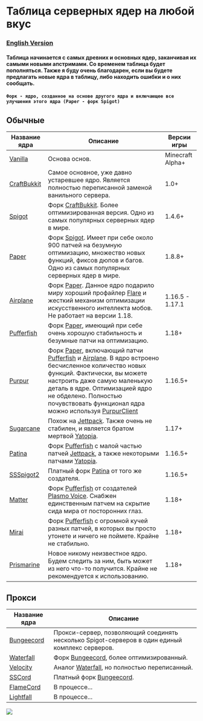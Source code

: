 # Таблица серверных ядер на любой вкус

### [English Version](https://github.com/bottleofench/minecraft-content-bestiary/blob/main/mods/server-software_en.md)

#### Таблица начинается с самых древних и основных ядер, заканчивая их самыми новыми апстримами. Со временем таблица будет пополняться. Также я буду очень благодарен, если вы будете предлагать новые ядра в таблицу, либо находить ошибки и о них сообщать.

#### `Форк - ядро, созданное на основе другого ядра и включающее все улучшения этого ядра (Paper - форк Spigot)`

## Обычные

| Название ядра | Описание | Версии игры |
| --- | --- | --- |
| [Vanilla](https://getbukkit.org/download/vanilla) | Основа основ. | Minecraft Alpha+ |
| [CraftBukkit](https://getbukkit.org/download/craftbukkit) | Самое основное, уже давно устаревшее ядро. Является полностью переписанной заменой ванильного сервера. | 1.0+ |
| [Spigot](https://getbukkit.org/download/spigot) | Форк [CraftBukkit](https://getbukkit.org/download/craftbukkit). Более оптимизированная версия. Одно из самых популярных серверных ядер в мире. | 1.4.6+ |
| [Paper](https://github.com/PaperMC/Paper) | Форк [Spigot](https://getbukkit.org/download/spigot). Имеет при себе около 900 патчей на безумную оптимизацию, множество новых функций, фиксов дюпов и багов. Одно из самых популярных серверных ядер в мире. | 1.8.8+ |
| [Airplane](https://airplane.gg) | Форк [Paper](https://github.com/PaperMC/Paper). Данное ядро подарило миру хороший профайлер [Flare](https://github.com/TECHNOVE/FlarePlugin) и жесткий механизм оптимизации искусственного интеллекта мобов. Не работает на версии 1.18. | 1.16.5 - 1.17.1 |
| [Pufferfish](https://github.com/pufferfish-gg/Pufferfish) | Форк [Paper](https://github.com/PaperMC/Paper), имеющий при себе очень хорошую стабильность и безумные патчи на оптимизацию. | 1.18+ |
| [Purpur](https://github.com/PurpurMC/Purpur) | Форк [Paper](https://github.com/PaperMC/Paper), включающий патчи [Pufferfish](https://github.com/pufferfish-gg/Pufferfish) и [Airplane](https://airplane.gg). В ядро встроено бесчисленное количество новых функций. Фактически, вы можете настроить даже самую маленькую деталь в ядре. Оптимизацией ядро не обделено. Полностью почувствовать функционал ядра можно используя [PurpurClient](https://modrinth.com/mod/purpurclient) | 1.16.5+ |
| [Sugarcane](https://github.com/SugarcaneMC/Sugarcane) | Похож на [Jettpack](https://gitlab.com/Titaniumtown/JettPack). Также очень не стабилен, и является братом мертвой [Yatopia](https://github.com/YatopiaMC/Yatopia). | 1.17+ |
| [Patina](https://github.com/PatinaMC/Patina) | Форк [Pufferfish](https://github.com/pufferfish-gg/Pufferfish) с малой частью патчей [Jettpack](https://gitlab.com/Titaniumtown/JettPack), а также некоторыми патчами [Yatopia](https://github.com/YatopiaMC/Yatopia). | 1.16.5+ |
| [SSSpigot2](https://www.mc-market.org/resources/14122/) | Платный форк [Patina](https://github.com/PatinaMC/Patina) от того же создателя. | 1.16.5+ |
| [Matter](https://github.com/plasmoapp/matter) | Форк [Pufferfish](https://github.com/pufferfish-gg/Pufferfish) от создателей [Plasmo Voice](https://modrinth.com/mod/plasmo-voice). Снабжен единственным патчем на скрытие сида мира от посторонних глаз. | 1.18+ |
| [Mirai](https://github.com/etil2jz/Mirai) | Форк [Pufferfish](https://github.com/pufferfish-gg/Pufferfish) с огромной кучей разных патчей, в которых вы просто утонете и ничего не поймете. Крайне не стабильно. | 1.18+ |
| [Prismarine](https://github.com/PrismarineTeam/Prismarine) | Новое никому неизвестное ядро. Будем следить за ним, быть может из него что-то получится. Крайне не рекомендуется к использованию. | 1.18+ |

## Прокси

| Название ядра | Описание |
| --- | --- |
| [Bungeecord](https://www.spigotmc.org/wiki/bungeecord-installation/) | Прокси-сервер, позволяющий соединять несколько Spigot-серверов в один единый комплекс серверов. |
| [Waterfall](https://github.com/PaperMC/Waterfall) | Форк [Bungeecord](https://www.spigotmc.org/wiki/bungeecord-installation/), более оптимизированный. |
| [Velocity](https://github.com/PaperMC/Velocity) | Аналог [Waterfall](https://github.com/PaperMC/Waterfall), но полностью переписанный. |
| [SSCord](https://www.mc-market.org/resources/14562/) | Платный форк [Bungeecord](https://www.spigotmc.org/wiki/bungeecord-installation/). |
| [FlameCord](https://github.com/2lstudios-mc/FlameCord) | В процессе... |
| [Lightfall](https://github.com/ArclightPowered/lightfall) | В процессе... |

<img src="https://raw.githubusercontent.com/saboooor/fork-graph/main/img.png">
